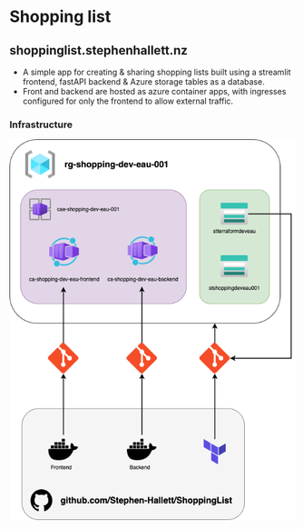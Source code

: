 # Shopping list

## shoppinglist.stephenhallett.nz

- A simple app for creating & sharing shopping lists built using a streamlit frontend, fastAPI backend & Azure storage tables as a database.
- Front and backend are hosted as azure container apps, with ingresses configured for only the frontend to allow external traffic.

### Infrastructure

![Infrastructure](media/infra.png)
